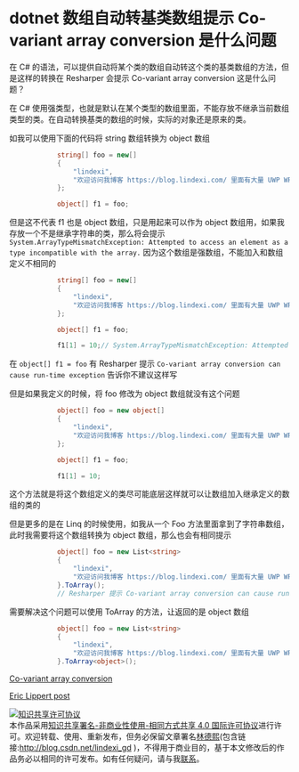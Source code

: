 
# dotnet 数组自动转基类数组提示 Co-variant array conversion 是什么问题

在 C# 的语法，可以提供自动将某个类的数组自动转这个类的基类数组的方法，但是这样的转换在 Resharper 会提示 Co-variant array conversion 这是什么问题？

<!--more-->


<!-- csdn -->

在 C# 使用强类型，也就是默认在某个类型的数组里面，不能存放不继承当前数组类型的类。在自动转换基类的数组的时候，实际的对象还是原来的类。

如我可以使用下面的代码将 string 数组转换为 object 数组

```csharp
            string[] foo = new[]
            {
                "lindexi",
                "欢迎访问我博客 https://blog.lindexi.com/ 里面有大量 UWP WPF 博客"
            };

            object[] f1 = foo;
```

但是这不代表 f1 也是 object 数组，只是用起来可以作为 object 数组用，如果我存放一个不是继承字符串的类，那么将会提示 ` System.ArrayTypeMismatchException: Attempted to access an element as a type incompatible with the array.` 因为这个数组是强数组，不能加入和数组定义不相同的

```csharp
            string[] foo = new[]
            {
                "lindexi",
                "欢迎访问我博客 https://blog.lindexi.com/ 里面有大量 UWP WPF 博客"
            };

            object[] f1 = foo;

            f1[1] = 10;// System.ArrayTypeMismatchException: Attempted to access an element as a type incompatible with the array.
```

在 `object[] f1 = foo` 有 Resharper 提示 `Co-variant array conversion can cause run-time exception` 告诉你不建议这样写

但是如果我定义的时候，将 foo 修改为 object 数组就没有这个问题

```csharp
            object[] foo = new object[]
            {
                "lindexi",
                "欢迎访问我博客 https://blog.lindexi.com/ 里面有大量 UWP WPF 博客"
            };

            object[] f1 = foo;

            f1[1] = 10;
```

这个方法就是将这个数组定义的类尽可能底层这样就可以让数组加入继承定义的数组的类的

但是更多的是在 Linq 的时候使用，如我从一个 Foo 方法里面拿到了字符串数组，此时我需要将这个数组转换为 object 数组，那么也会有相同提示

```csharp
            object[] foo = new List<string>
            {
                "lindexi",
                "欢迎访问我博客 https://blog.lindexi.com/ 里面有大量 UWP WPF 博客"
            }.ToArray();
            // Resharper 提示 Co-variant array conversion can cause run-time exception 因为 ToArray 返回的是 string[] 也就是通过 foo 拿到的是强数组
```

需要解决这个问题可以使用 ToArray 的方法，让返回的是 object 数组

```csharp
            object[] foo = new List<string>
            {
                "lindexi",
                "欢迎访问我博客 https://blog.lindexi.com/ 里面有大量 UWP WPF 博客"
            }.ToArray<object>();
```

[Co-variant array conversion](https://www.jetbrains.com/help/resharper/2018.3/CoVariantArrayConversion.html )

[Eric Lippert post](https://blogs.msdn.microsoft.com/ericlippert/2007/10/17/covariance-and-contravariance-in-c-part-two-array-covariance/)





<a rel="license" href="http://creativecommons.org/licenses/by-nc-sa/4.0/"><img alt="知识共享许可协议" style="border-width:0" src="https://licensebuttons.net/l/by-nc-sa/4.0/88x31.png" /></a><br />本作品采用<a rel="license" href="http://creativecommons.org/licenses/by-nc-sa/4.0/">知识共享署名-非商业性使用-相同方式共享 4.0 国际许可协议</a>进行许可。欢迎转载、使用、重新发布，但务必保留文章署名[林德熙](http://blog.csdn.net/lindexi_gd)(包含链接:http://blog.csdn.net/lindexi_gd )，不得用于商业目的，基于本文修改后的作品务必以相同的许可发布。如有任何疑问，请与我[联系](mailto:lindexi_gd@163.com)。